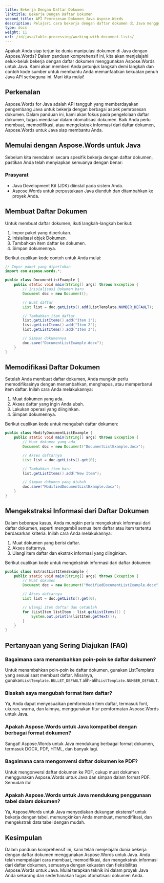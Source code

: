 ```yaml
---
title: Bekerja Dengan Daftar Dokumen
linktitle: Bekerja Dengan Daftar Dokumen
second_title: API Pemrosesan Dokumen Java Aspose.Words
description: Pelajari cara bekerja dengan daftar dokumen di Java menggunakan Aspose.Words for Java. Panduan langkah demi langkah ini mencakup contoh kode sumber untuk manipulasi dokumen yang efisien.
type: docs
weight: 11
url: /id/java/table-processing/working-with-document-lists/
---
```


Apakah Anda siap terjun ke dunia manipulasi dokumen di Java dengan Aspose.Words? Dalam panduan komprehensif ini, kita akan menjelajahi seluk-beluk bekerja dengan daftar dokumen menggunakan Aspose.Words untuk Java. Kami akan memberi Anda petunjuk langkah demi langkah dan contoh kode sumber untuk membantu Anda memanfaatkan kekuatan penuh Java API serbaguna ini. Mari kita mulai!

## Perkenalan

Aspose.Words for Java adalah API tangguh yang memberdayakan pengembang Java untuk bekerja dengan berbagai aspek pemrosesan dokumen. Dalam panduan ini, kami akan fokus pada pengelolaan daftar dokumen, tugas mendasar dalam otomatisasi dokumen. Baik Anda perlu membuat, memodifikasi, atau mengekstrak informasi dari daftar dokumen, Aspose.Words untuk Java siap membantu Anda.

## Memulai dengan Aspose.Words untuk Java

Sebelum kita mendalami secara spesifik bekerja dengan daftar dokumen, pastikan Anda telah menyiapkan semuanya dengan benar:

### Prasyarat

- Java Development Kit (JDK) diinstal pada sistem Anda.
- Aspose.Words untuk perpustakaan Java diunduh dan ditambahkan ke proyek Anda.

## Membuat Daftar Dokumen

Untuk membuat daftar dokumen, ikuti langkah-langkah berikut:

1. Impor paket yang diperlukan.
2. Inisialisasi objek Dokumen.
3. Tambahkan item daftar ke dokumen.
4. Simpan dokumennya.

Berikut cuplikan kode contoh untuk Anda mulai:

```java
// Impor paket yang diperlukan
import com.aspose.words.*;

public class DocumentListExample {
    public static void main(String[] args) throws Exception {
        // Inisialisasi Dokumen baru
        Document doc = new Document();

        // Buat daftar
        List list = doc.getLists().add(ListTemplate.NUMBER_DEFAULT);

        // Tambahkan item daftar
        list.getListItems().add("Item 1");
        list.getListItems().add("Item 2");
        list.getListItems().add("Item 3");

        // Simpan dokumennya
        doc.save("DocumentListExample.docx");
    }
}
```

## Memodifikasi Daftar Dokumen

Setelah Anda membuat daftar dokumen, Anda mungkin perlu memodifikasinya dengan menambahkan, menghapus, atau memperbarui item daftar. Inilah cara Anda melakukannya:

1. Muat dokumen yang ada.
2. Akses daftar yang ingin Anda ubah.
3. Lakukan operasi yang diinginkan.
4. Simpan dokumennya.

Berikut cuplikan kode untuk mengubah daftar dokumen:

```java
public class ModifyDocumentListExample {
    public static void main(String[] args) throws Exception {
        // Muat dokumen yang ada
        Document doc = new Document("DocumentListExample.docx");

        // Akses daftarnya
        List list = doc.getLists().get(0);

        // Tambahkan item baru
        list.getListItems().add("New Item");

        // Simpan dokumen yang diubah
        doc.save("ModifiedDocumentListExample.docx");
    }
}
```

## Mengekstraksi Informasi dari Daftar Dokumen

Dalam beberapa kasus, Anda mungkin perlu mengekstrak informasi dari daftar dokumen, seperti mengambil semua item daftar atau item tertentu berdasarkan kriteria. Inilah cara Anda melakukannya:

1. Muat dokumen yang berisi daftar.
2. Akses daftarnya.
3. Ulangi item daftar dan ekstrak informasi yang diinginkan.

Berikut cuplikan kode untuk mengekstrak informasi dari daftar dokumen:

```java
public class ExtractListItemsExample {
    public static void main(String[] args) throws Exception {
        // Muat dokumen
        Document doc = new Document("ModifiedDocumentListExample.docx");

        // Akses daftarnya
        List list = doc.getLists().get(0);

        // Ulangi item daftar dan cetaklah
        for (ListItem listItem : list.getListItems()) {
            System.out.println(listItem.getText());
        }
    }
}
```

## Pertanyaan yang Sering Diajukan (FAQ)

### Bagaimana cara menambahkan poin-poin ke daftar dokumen?
 Untuk menambahkan poin-poin ke daftar dokumen, gunakan ListTemplate yang sesuai saat membuat daftar. Misalnya, gunakan`ListTemplate.BULLET_DEFAULT` alih-alih`ListTemplate.NUMBER_DEFAULT`.

### Bisakah saya mengubah format item daftar?
Ya, Anda dapat menyesuaikan pemformatan item daftar, termasuk font, ukuran, warna, dan lainnya, menggunakan fitur pemformatan Aspose.Words untuk Java.

### Apakah Aspose.Words untuk Java kompatibel dengan berbagai format dokumen?
Sangat! Aspose.Words untuk Java mendukung berbagai format dokumen, termasuk DOCX, PDF, HTML, dan banyak lagi.

### Bagaimana cara mengonversi daftar dokumen ke PDF?
Untuk mengonversi daftar dokumen ke PDF, cukup muat dokumen menggunakan Aspose.Words untuk Java dan simpan dalam format PDF. Semudah itu!

### Apakah Aspose.Words untuk Java mendukung penggunaan tabel dalam dokumen?
Ya, Aspose.Words untuk Java menyediakan dukungan ekstensif untuk bekerja dengan tabel, memungkinkan Anda membuat, memodifikasi, dan mengekstrak data tabel dengan mudah.

## Kesimpulan

Dalam panduan komprehensif ini, kami telah menjelajahi dunia bekerja dengan daftar dokumen menggunakan Aspose.Words untuk Java. Anda telah mempelajari cara membuat, memodifikasi, dan mengekstrak informasi dari daftar dokumen, semuanya dengan kekuatan dan fleksibilitas Aspose.Words untuk Java. Mulai terapkan teknik ini dalam proyek Java Anda sekarang dan sederhanakan tugas otomatisasi dokumen Anda.